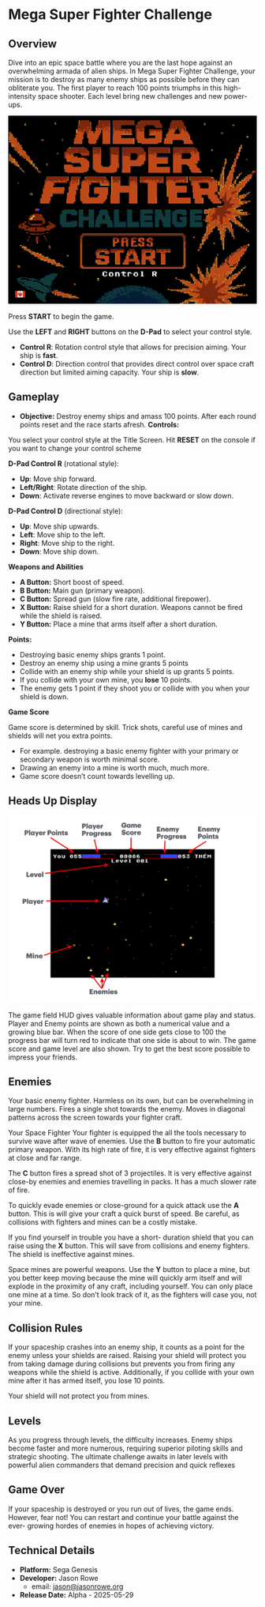 # Mega Super Fighter Challenge

## Overview
Dive into an epic space battle where you are the
last hope against an overwhelming armada of
alien ships. In Mega Super Fighter Challenge,
your mission is to destroy as many enemy ships
as possible before they can obliterate you. The
first player to reach 100 points triumphs in this
high-intensity space shooter.
Each level bring new challenges and new power-
ups.

![Title Screen](figures/Title_screen.png)

Press **START** to begin the game.

Use the **LEFT** and **RIGHT** buttons on the **D-Pad**
to select your control style.

- **Control R**: Rotation control style that allows
for precision aiming. Your ship is **fast**.
- **Control D**: Direction control that provides
direct control over space craft direction but
limited aiming capacity. Your ship is **slow**.

## Gameplay
- **Objective:** Destroy enemy ships and amass 100 points. After each round points reset and
the race starts afresh.
**Controls:**

You select your control style at the Title Screen.
Hit **RESET** on the console if you want to change
your control scheme

**D-Pad Control R** (rotational style):
- **Up**: Move ship forward.
- **Left/Right**: Rotate direction of the ship.
- **Down**: Activate reverse engines to move
backward or slow down.

**D-Pad Control D** (directional style):
- **Up**: Move ship upwards.
- **Left**: Move ship to the left.
- **Right**: Move ship to the right.
- **Down**: Move ship down.

**Weapons and Abilities**
- **A Button:** Short boost of speed.
- **B Button:** Main gun (primary weapon).
- **C Button:** Spread gun (slow fire rate, additional firepower).
- **X Button:** Raise shield for a short duration. Weapons cannot be fired while the shield is raised.
- **Y Button:** Place a mine that arms itself after a short duration.

**Points:**
- Destroying basic enemy ships grants 1 point.
- Destroy an enemy ship using a mine grants 5
points
- Collide with an enemy ship while your shield
is up grants 5 points.
- If you collide with your own mine, you **lose** 10
points.
- The enemy gets 1 point if they shoot you or
collide with you when your shield is down.

**Game Score**

Game score is determined by skill. Trick
shots, careful use of mines and shields will net
you extra points.
- For example. destroying a basic enemy fighter
with your primary or secondary weapon is
worth minimal score.
- Drawing an enemy into a mine is worth much,
much more.
- Game score doesn’t count towards levelling
up.

## Heads Up Display ##

![Title Screen](figures/Screen_anotated.png)

The game field HUD gives valuable information
about game play and status. Player and Enemy
points are shown as both a numerical value and a
growing blue bar. When the score of one side
gets close to 100 the progress bar will turn red to
indicate that one side is about to win.
The game score and game level are also shown.
Try to get the best score possible to impress your
friends.

## Enemies ##

Your basic enemy fighter.
Harmless on its own, but
can be overwhelming in
large numbers. Fires a
single shot towards the
enemy. Moves in
diagonal patterns
across the screen towards your
fighter craft.

Your Space Fighter
Your fighter is equipped the
all the tools necessary to
survive wave after wave
of enemies.
Use the **B** button to fire
your automatic primary
weapon. With its high rate of
fire, it is very effective against
fighters at close and far range.

The **C** button fires a spread shot of 3 projectiles.
It is very effective against close-by enemies and
enemies travelling in packs. It has a much slower
rate of fire.

To quickly evade enemies or close-ground for a
quick attack use the **A** button. This is will give
your craft a quick burst of speed. Be careful, as
collisions with fighters and mines can be a costly
mistake.

If you find yourself in trouble you have a short-
duration shield that you can raise using the **X**
button. This will save from collisions and enemy
fighters. The shield is ineffective against mines.

Space mines are powerful weapons. Use the **Y**
button to place a mine, but you better keep
moving because the mine will quickly arm itself
and will explode in the proximity of any craft,
including yourself. You can only place one mine
at a time. So don’t look track of it, as the fighters
will case you, not your mine.

## Collision Rules
If your spaceship crashes into an enemy ship, it
counts as a point for the enemy unless your
shields are raised. Raising your shield will protect
you from taking damage during collisions but
prevents you from firing any weapons while the
shield is active. Additionally, if you collide with
your own mine after it has armed itself, you lose
10 points.

Your shield will not protect you from mines.

## Levels
As you progress through levels, the difficulty
increases. Enemy ships become faster and more
numerous, requiring superior piloting skills and
strategic shooting. The ultimate challenge awaits
in later levels with powerful alien commanders
that demand precision and quick reflexes

## Game Over
If your spaceship is destroyed or you run out of
lives, the game ends. However, fear not! You can
restart and continue your battle against the ever-
growing hordes of enemies in hopes of achieving
victory.

## Technical Details
- **Platform:** Sega Genesis
- **Developer:** Jason Rowe
  - email: jason@jasonrowe.org
- **Release Date:** Alpha - 2025-05-29

